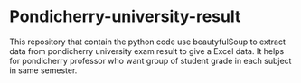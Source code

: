 # Pondicherry-university-result
 This repository that contain the python code use beautyfulSoup to extract data from pondicherry university exam result to give a Excel data. It helps for pondicherry professor who want group of  student  grade in each subject in same semester. 
